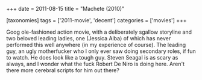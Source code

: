 +++
date = 2011-08-15
title = "Machete (2010)"

[taxonomies]
tags = ['2011-movie', 'decent']
categories = ['movies']
+++

Goog ole-fashioned action movie, with a deliberately sgallow storyline
and two beloved leading ladies, one (Jessica Alba) of which has never
performed this well anywhere (in my experience of course). The leading
guy, an ugly motherfucker who I only ever saw doing secondary roles, if
fun to watch. He does look like a tough guy. Steven Seagal is as scary
as always, and I wonder what the fuck Robert De Niro is doing here.
Aren't there more cerebral scripts for him out there?
